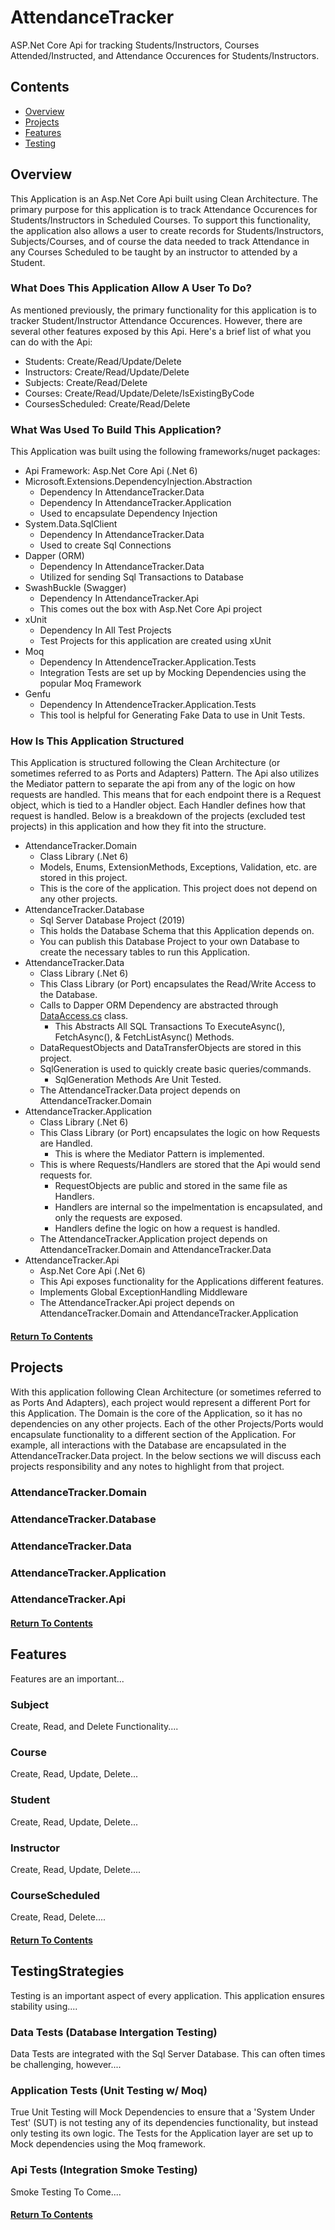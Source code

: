 # AttendanceTracker

ASP.Net Core Api for tracking Students/Instructors, Courses Attended/Instructed, and Attendance Occurences for Students/Instructors.

## Contents

* [Overview](https://github.com/uhyeay2/AttendanceTracker/blob/main/README.md#overview)
* [Projects](https://github.com/uhyeay2/AttendanceTracker/blob/main/README.md#projects)
* [Features](https://github.com/uhyeay2/AttendanceTracker/blob/main/README.md#features)
* [Testing](https://github.com/uhyeay2/AttendanceTracker/blob/main/README.md#testing)

## Overview

This Application is an Asp.Net Core Api built using Clean Architecture. The primary purpose for this application is to track Attendance Occurences for Students/Instructors in Scheduled Courses. To support this functionality, the application also allows a user to create records for Students/Instructors, Subjects/Courses, and of course the data needed to track Attendance in any Courses Scheduled to be taught by an instructor to attended by a Student.

### What Does This Application Allow A User To Do?

As mentioned previously, the primary functionality for this application is to tracker Student/Instructor Attendance Occurences. However, there are several other features exposed by this Api. Here's a brief list of what you can do with the Api:

- Students: Create/Read/Update/Delete
- Instructors: Create/Read/Update/Delete
- Subjects: Create/Read/Delete
- Courses: Create/Read/Update/Delete/IsExistingByCode
- CoursesScheduled: Create/Read/Delete

### What Was Used To Build This Application?

This Application was built using the following frameworks/nuget packages:

- Api Framework: Asp.Net Core Api (.Net 6)
- Microsoft.Extensions.DependencyInjection.Abstraction
  - Dependency In AttendanceTracker.Data
  - Dependency In AttendanceTracker.Application 
  - Used to encapsulate Dependency Injection 
- System.Data.SqlClient
  - Dependency In AttendanceTracker.Data
  - Used to create Sql Connections
- Dapper (ORM)
  - Dependency In AttendanceTracker.Data
  - Utilized for sending Sql Transactions to Database
- SwashBuckle (Swagger)
  - Dependency In AttendanceTracker.Api 
  - This comes out the box with Asp.Net Core Api project
- xUnit
  - Dependency In All Test Projects 
  - Test Projects for this application are created using xUnit
- Moq
  - Dependency In AttendenceTracker.Application.Tests 
  - Integration Tests are set up by Mocking Dependencies using the popular Moq Framework
- Genfu 
  - Dependency In AttendenceTracker.Application.Tests
  - This tool is helpful for Generating Fake Data to use in Unit Tests.

### How Is This Application Structured

This Application is structured following the Clean Architecture (or sometimes referred to as Ports and Adapters) Pattern. The Api also utilizes the Mediator pattern to separate the api from any of the logic on how requests are handled. This means that for each endpoint there is a Request object, which is tied to a Handler object. Each Handler defines how that request is handled. Below is a breakdown of the projects (excluded test projects) in this application and how they fit into the structure.

- AttendanceTracker.Domain
  - Class Library (.Net 6) 
  - Models, Enums, ExtensionMethods, Exceptions, Validation, etc. are stored in this project.
  - This is the core of the application. This project does not depend on any other projects.
- AttendanceTracker.Database
  - Sql Server Database Project (2019)
  - This holds the Database Schema that this Application depends on.
  - You can publish this Database Project to your own Database to create the necessary tables to run this Application.
- AttendanceTracker.Data
  - Class Library (.Net 6)
  - This Class Library (or Port) encapsulates the Read/Write Access to the Database.
  - Calls to Dapper ORM Dependency are abstracted through [DataAccess.cs](https://github.com/uhyeay2/AttendanceTracker/blob/main/AttendanceTracker.Data/Implementation/DataAccess.cs) class.
    - This Abstracts All SQL Transactions To ExecuteAsync(), FetchAsync(), & FetchListAsync() Methods.
  - DataRequestObjects and DataTransferObjects are stored in this project.
  - SqlGeneration is used to quickly create basic queries/commands.
    - SqlGeneration Methods Are Unit Tested.
  - The AttendanceTracker.Data project depends on AttendanceTracker.Domain
- AttendanceTracker.Application
  - Class Library (.Net 6)
  - This Class Library (or Port) encapsulates the logic on how Requests are Handled.
    - This is where the Mediator Pattern is implemented.
  - This is where Requests/Handlers are stored that the Api would send requests for.
    - RequestObjects are public and stored in the same file as Handlers.
    - Handlers are internal so the impelmentation is encapsulated, and only the requests are exposed.
    - Handlers define the logic on how a request is handled.
  - The AttendanceTracker.Application project depends on AttendanceTracker.Domain and AttendanceTracker.Data
- AttendanceTracker.Api
  - Asp.Net Core Api (.Net 6)
  - This Api exposes functionality for the Applications different features.
  - Implements Global ExceptionHandling Middleware
  - The AttendanceTracker.Api project depends on AttendanceTracker.Domain and AttendanceTracker.Application
        

#### [Return To Contents](https://github.com/uhyeay2/AttendanceTracker/blob/main/README.md#contents)

## Projects

With this application following Clean Architecture (or sometimes referred to as Ports And Adapters), each project would represent a different Port for this Application. The Domain is the core of the Application, so it has no dependencies on any other projects. Each of the other Projects/Ports would encapsulate functionality to a different section of the Application. For example, all interactions with the Database are encapsulated in the AttendanceTracker.Data project. In the below sections we will discuss each projects responsibility and any notes to highlight from that project.

### AttendanceTracker.Domain

### AttendanceTracker.Database

### AttendanceTracker.Data

### AttendanceTracker.Application

### AttendanceTracker.Api

#### [Return To Contents](https://github.com/uhyeay2/AttendanceTracker/blob/main/README.md#contents)

## Features

Features are an important...

### Subject

Create, Read, and Delete Functionality....

### Course

Create, Read, Update, Delete...

### Student

Create, Read, Update, Delete...

### Instructor

Create, Read, Update, Delete....

### CourseScheduled

Create, Read, Delete....

#### [Return To Contents](https://github.com/uhyeay2/AttendanceTracker/blob/main/README.md#contents)

## TestingStrategies

Testing is an important aspect of every application. This application ensures stability using....

### Data Tests (Database Intergation Testing)

Data Tests are integrated with the Sql Server Database. This can often times be challenging, however....

### Application Tests (Unit Testing w/ Moq)

True Unit Testing will Mock Dependencies to ensure that a 'System Under Test' (SUT) is not testing any of its dependencies functionality, but instead only testing its own logic. The Tests for the Application layer are set up to Mock dependencies using the Moq framework.

### Api Tests (Integration Smoke Testing)

Smoke Testing To Come....

#### [Return To Contents](https://github.com/uhyeay2/AttendanceTracker/blob/main/README.md#contents)
